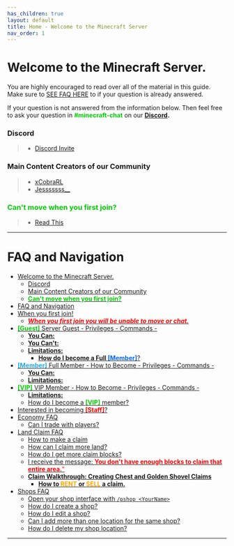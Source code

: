 ```yaml
---
has_children: true
layout: default
title: Home - Welcome to the Minecraft Server
nav_order: 1
---
```


# Welcome to the Minecraft Server.

You are highly encouraged to read over all of the material in this guide. Make sure to [SEE FAQ HERE](#quick-faq) to if your question is already answered.

If your question is not answered from the information below.
Then feel free to ask your question in <span style="color:#00cc00">**#minecraft-chat**</span> on our **[Discord](https://discord.gg/n3BXRmmuk2).**

### Discord
> - [Discord Invite](https://discord.gg/n3BXRmmuk2)

### Main Content Creators of our Community
> - [xCobraRL](https://twitch.tv/xCobraRL)
> - [Jesssssss__](https://www.twitch.tv/jesssssss__)

### <span style="color:#00cc00">**Can't move when you first join?**</span>
> - [Read This](#when-you-first-join-guest)

- - -

# FAQ and Navigation


- [Welcome to the Minecraft Server.](./index/#welcome-to-the-minecraft-server)
    - [Discord](./index/#discord)
    - [Main Content Creators of our Community](./index/#main-content-creators-of-our-community)
    - [<span style="color:#00cc00">**Can't move when you first join?**</span>](./index/#cant-move-when-you-first-join)
- [FAQ and Navigation](#faq-and-navigation)
- [When you first join!](./01-firstjoin.md/#when-you-first-join)
    - [**<span style="color:red">_When you first join you will be unable to move or chat._</span>**](./01-firstjoin.md/#when-you-first-join-you-will-be-unable-to-move-or-chat)
- [<span style="color:#00cc00">**[Guest]**</span> Server Guest - Privileges - Commands -](./02-membershiplevels.md/#guest-server-guest---privileges---commands--)
    - [**You Can:**](./02-membershiplevels.md/#you-can)
    - [**You Can't:**](./02-membershiplevels.md/#you-cant)
    - [**Limitations:**](./02-membershiplevels.md/#limitations)
      - [**How do I become a Full <span style="color:#0066ff">[Member]</span>**?](./02-membershiplevels.md/#how-do-i-become-a-full-member)
- [<span style="color:#26a9e5">**[Member]**</span> Full Member - How to Become - Privileges - Commands -](./02-membershiplevels.md/#member-full-member---how-to-become---privileges---commands--)
    - [**You Can:**](./02-membershiplevels.md/#you-can-1)
    - [**Limitations:**](./02-membershiplevels.md/#limitations-1)
- [<span style="color:#00cc00">**[VIP]**</span> VIP Member - How to Become - Privileges - Commands -](./02-membershiplevels.md/#vip-vip-member---how-to-become---privileges---commands--)
    - [**Limitations:**](./02-membershiplevels.md/#limitations-2)
    - [How do I become a <span style="color:#00cc00">**[VIP]**</span> member?](./02-membershiplevels.md/#how-do-i-become-a-vip-member)
- [Interested in becoming <span style="color:red">**[Staff]**</span>?](./02-membershiplevels.md/#interested-in-becoming-staff)
- [Economy FAQ](./03-economyfaq.md/#economy-faq)
    - [Can I trade with players?](./03-economyfaq.md/#can-i-trade-with-players)
- [Land Claim FAQ](./04-landclaimfaq.md/#land-claim-faq)
    - [How to make a claim](./04-landclaimfaq.md/#how-to-make-a-claim)
    - [How can I claim more land?](./04-landclaimfaq.md/#how-can-i-claim-more-land)
    - [How do I get more claim blocks?](./04-landclaimfaq.md/#how-do-i-get-more-claim-blocks)
    - [I receive the message: <span style="color:red">**You don't have enough blocks to claim that entire area.**"</span>](./04-landclaimfaq.md/#i-receive-the-message-you-dont-have-enough-blocks-to-claim-that-entire-area)
    - [**Claim Walkthrough: Creating Chest and Golden Shovel Claims**](./04-landclaimfaq.md/#claim-walkthrough-creating-chest-and-golden-shovel-claims)
      - [**How to <span style="color:orange">RENT</span> or <span style="color:orange">SELL</span> a claim.**](./04-landclaimfaq.md/#how-to-rent-or-sell-a-claim)
- [Shops FAQ](./05-shopsfaq.md/#shops-faq)
    - [Open your shop interface with `/pshop <YourName>`](./05-shopsfaq.md/#open-your-shop-interface-with-pshop-yourname)
    - [How do I create a shop?](./05-shopsfaq.md/#how-do-i-create-a-shop)
    - [How do I edit a shop?](./05-shopsfaq.md/#how-do-i-edit-a-shop)
    - [Can I add more than one location for the same shop?](./05-shopsfaq.md/#can-i-add-more-than-one-location-for-the-same-shop)
    - [How do I delete my shop location?](./05-shopsfaq.md/#how-do-i-delete-my-shop-location)


- - -
